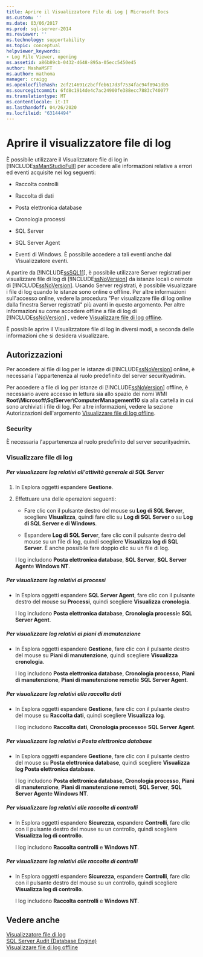 ```yaml
---
title: Aprire il Visualizzatore File di Log | Microsoft Docs
ms.custom: ''
ms.date: 03/06/2017
ms.prod: sql-server-2014
ms.reviewer: ''
ms.technology: supportability
ms.topic: conceptual
helpviewer_keywords:
- Log File Viewer, opening
ms.assetid: a86b89cb-0432-4648-895a-05ecc5450e45
author: MashaMSFT
ms.author: mathoma
manager: craigg
ms.openlocfilehash: 2cf214691c2bcffeb617d3f7534fac94f8941db5
ms.sourcegitcommit: 6fd8c1914de4c7ac24900fe388ecc7883c740077
ms.translationtype: MT
ms.contentlocale: it-IT
ms.lasthandoff: 04/26/2020
ms.locfileid: "63144494"
---
```

# <a name="open-log-file-viewer"></a>Aprire il visualizzatore file di log
  È possibile utilizzare il Visualizzatore file di log in [!INCLUDE[ssManStudioFull](../../includes/ssmanstudiofull-md.md)] per accedere alle informazioni relative a errori ed eventi acquisite nei log seguenti:  
  
-   Raccolta controlli  
  
-   Raccolta di dati  
  
-   Posta elettronica database  
  
-   Cronologia processi  
  
-   SQL Server  
  
-   SQL Server Agent  
  
-   Eventi di Windows. È possibile accedere a tali eventi anche dal Visualizzatore eventi.  
  
 A partire da [!INCLUDE[ssSQL11](../../includes/sssql11-md.md)], è possibile utilizzare Server registrati per visualizzare file di log di [!INCLUDE[ssNoVersion](../../includes/ssnoversion-md.md)] da istanze locali o remote di [!INCLUDE[ssNoVersion](../../includes/ssnoversion-md.md)]. Usando Server registrati, è possibile visualizzare i file di log quando le istanze sono online o offline. Per altre informazioni sull'accesso online, vedere la procedura "Per visualizzare file di log online dalla finestra Server registrati" più avanti in questo argomento. Per altre informazioni su come accedere offline a file di log di [!INCLUDE[ssNoVersion](../../includes/ssnoversion-md.md)] , vedere [Visualizzare file di log offline](view-offline-log-files.md).  
  
 È possibile aprire il Visualizzatore file di log in diversi modi, a seconda delle informazioni che si desidera visualizzare.  
  
##  <a name="permissions"></a><a name="BeforeYouBegin"></a> Autorizzazioni  
 Per accedere ai file di log per le istanze di [!INCLUDE[ssNoVersion](../../includes/ssnoversion-md.md)] online, è necessaria l'appartenenza al ruolo predefinito del server securityadmin.  
  
 Per accedere a file di log per istanze di [!INCLUDE[ssNoVersion](../../includes/ssnoversion-md.md)] offline, è necessario avere accesso in lettura sia allo spazio dei nomi WMI **Root\Microsoft\SqlServer\ComputerManagement10** sia alla cartella in cui sono archiviati i file di log. Per altre informazioni, vedere la sezione Autorizzazioni dell'argomento [Visualizzare file di log offline](view-offline-log-files.md).  
  
### <a name="security"></a>Security  
 È necessaria l'appartenenza al ruolo predefinito del server securityadmin.  
  
### <a name="view-log-files"></a>Visualizzare file di log  
  
##### <a name="to-view-logs-that-are-related-to-general-sql-server-activity"></a>Per visualizzare log relativi all'attività generale di SQL Server  
  
1.  In Esplora oggetti espandere **Gestione**.  
  
2.  Effettuare una delle operazioni seguenti:  
  
    -   Fare clic con il pulsante destro del mouse su **Log di SQL Server**, scegliere **Visualizza**, quindi fare clic su **Log di SQL Server** o su **Log di SQL Server e di Windows**.  
  
    -   Espandere **Log di SQL Server**, fare clic con il pulsante destro del mouse su un file di log, quindi scegliere **Visualizza log di SQL Server**. È anche possibile fare doppio clic su un file di log.  
  
     I log includono **Posta elettronica database**, **SQL Server**, **SQL Server Agent**e **Windows NT**.  
  
##### <a name="to-view-logs-that-are-related-to-jobs"></a>Per visualizzare log relativi ai processi  
  
-   In Esplora oggetti espandere **SQL Server Agent**, fare clic con il pulsante destro del mouse su **Processi**, quindi scegliere **Visualizza cronologia**.  
  
     I log includono **Posta elettronica database**, **Cronologia processi**e **SQL Server Agent**.  
  
##### <a name="to-view-logs-that-are-related-to-maintenance-plans"></a>Per visualizzare log relativi ai piani di manutenzione  
  
-   In Esplora oggetti espandere **Gestione**, fare clic con il pulsante destro del mouse su **Piani di manutenzione**, quindi scegliere **Visualizza cronologia**.  
  
     I log includono **Posta elettronica database**, **Cronologia processo**, **Piani di manutenzione**, **Piani di manutenzione remoti**e **SQL Server Agent**.  
  
##### <a name="to-view-logs-that-are-related-to-data-collection"></a>Per visualizzare log relativi alla raccolta dati  
  
-   In Esplora oggetti espandere **Gestione**, fare clic con il pulsante destro del mouse su **Raccolta dati**, quindi scegliere **Visualizza log**.  
  
     I log includono **Raccolta dati**, **Cronologia processo**e **SQL Server Agent**.  
  
##### <a name="to-view-logs-that-are-related-to-database-mail"></a>Per visualizzare log relativi a Posta elettronica database  
  
-   In Esplora oggetti espandere **Gestione**, fare clic con il pulsante destro del mouse su **Posta elettronica database**, quindi scegliere **Visualizza log Posta elettronica database**.  
  
     I log includono **Posta elettronica database, Cronologia processo**, **Piani di manutenzione**, **Piani di manutenzione remoti**, **SQL Server**, **SQL Server Agent**e **Windows NT**.  
  
##### <a name="to-view-logs-that-are-related-to-audits-collections"></a>Per visualizzare log relativi alle raccolte di controlli  
  
-   In Esplora oggetti espandere **Sicurezza**, espandere **Controlli**, fare clic con il pulsante destro del mouse su un controllo, quindi scegliere **Visualizza log di controllo**.  
  
     I log includono **Raccolta controlli** e **Windows NT**.  
  
##### <a name="to-view-logs-that-are-related-to-audits-collections"></a>Per visualizzare log relativi alle raccolte di controlli  
  
-   In Esplora oggetti espandere **Sicurezza**, espandere **Controlli**, fare clic con il pulsante destro del mouse su un controllo, quindi scegliere **Visualizza log di controllo**.  
  
     I log includono **Raccolta controlli** e **Windows NT**.  
  
## <a name="see-also"></a>Vedere anche  
 [Visualizzatore file di log](log-file-viewer.md)   
 [SQL Server Audit &#40;Database Engine&#41;](../security/auditing/sql-server-audit-database-engine.md)   
 [Visualizzare file di log offline](view-offline-log-files.md)  
  
  
